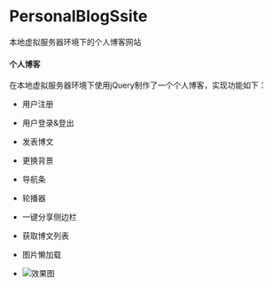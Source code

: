
# PersonalBlogSsite

本地虚拟服务器环境下的个人博客网站

#### 个人博客

在本地虚拟服务器环境下使用jQuery制作了一个个人博客，实现功能如下：

* 用户注册
* 用户登录&登出
* 发表博文
* 更换背景
* 导航条
* 轮播器
* 一键分享侧边栏
* 获取博文列表
* 图片懒加载

* ![效果图](0005个人博客/个人博客small.png)